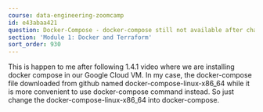 ```yaml
---
course: data-engineering-zoomcamp
id: e43abaa421
question: Docker-Compose - docker-compose still not available after changing .bashrc
section: 'Module 1: Docker and Terraform'
sort_order: 930
---
```


This is happen to me after following 1.4.1 video where we are installing docker compose in our Google Cloud VM. In my case, the docker-compose file downloaded from github named docker-compose-linux-x86_64 while it is more convenient to use docker-compose command instead. So just change the docker-compose-linux-x86_64 into docker-compose.

